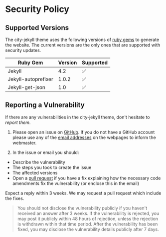 # Security Policy

## Supported Versions

The city-jekyll theme uses the following versions of [ruby gems](https://rubygems.org/) to generate the website. The current versions are the only ones that are supported with security updates.

| Ruby Gem            | Version | Supported  |
| --------------------| ------- | ---------  |
| Jekyll              | 4.2     | :white_check_mark: |
| Jekyll-autoprefixer | 1.0.2   | :white_check_mark: |
| Jekyll-get-json     | 1.0     | :white_check_mark: |


## Reporting a Vulnerability

If there are any vulnerabilities in the city-jekyll theme, don't hesitate to _report them_.

1. Please open an issue on [GitHub](https://github.com/woodcox/city-jekyll). If you do not have a GitHub account please use any of the [email addresses](https://woodcox.github.io/city-jekyll/) on the webpages to inform the webmaster. 

2. In the issue or email you should:

  - Describe the vulnerability
  - The steps you took to create the issue
  - The affected versions
  - Open a [pull request](https://github.com/woodcox/city-jekyll/pulls) if you have a fix explaining how the necessary code amendments fix the vulnerability (or enclose this in the email)

Expect a reply within 3 weeks. We may request a pull request which include the fixes.

> You should not disclose the vulnerability publicly if you haven't received an answer after 3 weeks.
> If the vulnerability is rejected, you may post it publicly within 48 hours of rejection, unless the rejection is withdrawn within that time period.
> After the vulnerability has been fixed, you may disclose the vulnerability details publicly after 7 days.
